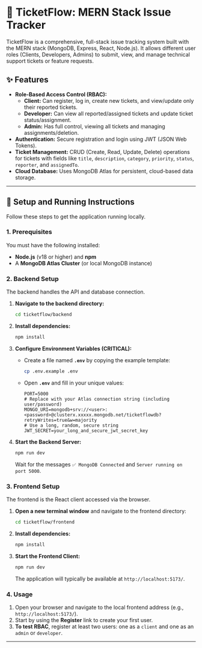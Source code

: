 # 🎫 TicketFlow: MERN Stack Issue Tracker

TicketFlow is a comprehensive, full-stack issue tracking system built with the MERN stack (MongoDB, Express, React, Node.js). It allows different user roles (Clients, Developers, Admins) to submit, view, and manage technical support tickets or feature requests.

## ✨ Features

* **Role-Based Access Control (RBAC):**
    * **Client:** Can register, log in, create new tickets, and view/update only their reported tickets.
    * **Developer:** Can view all reported/assigned tickets and update ticket status/assignment.
    * **Admin:** Has full control, viewing all tickets and managing assignments/deletion.
* **Authentication:** Secure registration and login using JWT (JSON Web Tokens).
* **Ticket Management:** CRUD (Create, Read, Update, Delete) operations for tickets with fields like `title`, `description`, `category`, `priority`, `status`, `reporter`, and `assignedTo`.
* **Cloud Database:** Uses MongoDB Atlas for persistent, cloud-based data storage.

---
## 🚀 Setup and Running Instructions

Follow these steps to get the application running locally.

### 1. Prerequisites

You must have the following installed:

* **Node.js** (v18 or higher) and **npm**
* A **MongoDB Atlas Cluster** (or local MongoDB instance)

### 2. Backend Setup

The backend handles the API and database connection.

1.  **Navigate to the backend directory:**
    ```bash
    cd ticketflow/backend
    ```

2.  **Install dependencies:**
    ```bash
    npm install
    ```

3.  **Configure Environment Variables (CRITICAL):**
    * Create a file named **`.env`** by copying the example template:
        ```bash
        cp .env.example .env
        ```
    * Open **`.env`** and fill in your unique values:
        ```
        PORT=5000
        # Replace with your Atlas connection string (including user/password)
        MONGO_URI=mongodb+srv://<user>:<password>@clusterx.xxxxx.mongodb.net/ticketflowdb?retryWrites=true&w=majority
        # Use a long, random, secure string
        JWT_SECRET=your_long_and_secure_jwt_secret_key
        ```

4.  **Start the Backend Server:**
    ```bash
    npm run dev
    ```
    Wait for the messages `✅ MongoDB Connected` and `Server running on port 5000`.

### 3. Frontend Setup

The frontend is the React client accessed via the browser.

1.  **Open a new terminal window** and navigate to the frontend directory:
    ```bash
    cd ticketflow/frontend
    ```

2.  **Install dependencies:**
    ```bash
    npm install
    ```

3.  **Start the Frontend Client:**
    ```bash
    npm run dev
    ```
    The application will typically be available at `http://localhost:5173/`.

### 4. Usage

1.  Open your browser and navigate to the local frontend address (e.g., `http://localhost:5173/`).
2.  Start by using the **Register** link to create your first user.
3.  **To test RBAC**, register at least two users: one as a `client` and one as an `admin` or `developer`.

---
